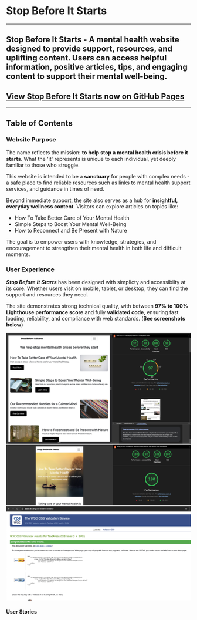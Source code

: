# Stop Before It Starts

---

## Stop Before It Starts - A mental health website designed to provide support, resources, and uplifting content. Users can access helpful information, positive articles, tips, and engaging content to support their mental well-being.

## [View Stop Before It Starts now on GitHub Pages](https://lmkh.github.io/stop-before-it-starts/)

---

## Table of Contents

### Website Purpose

The name reflects the mission: **to help stop a mental health crisis before it starts**. What the 'it' represents is unique to each individual, yet deeply familiar to those who struggle.

This website is intended to be a **sanctuary** for people with complex needs - a safe place to find reliable resources such as links to mental health support services, and guidance in times of need.

Beyond immediate support, the site also serves as a hub for **insightful, everyday wellness content**. Visitors can explore articles on topics like:

-   How To Take Better Care of Your Mental Health
-   Simple Steps to Boost Your Mental Well-Being
-   How to Reconnect and Be Present with Nature

The goal is to empower users with knowledge, strategies, and encouragement to strengthen their mental health in both life and difficult moments.

### User Experience

**_Stop Before It Starts_** has been designed with simplicty and accessibilty at its core. Whether users visit on mobile, tablet, or desktop, they can find the support and resources they need.

The site demonstrates strong technical quality, with between **97% to 100% Lighthouse performance score** and fully **validated code**, ensuring fast loading, reliability, and compliance with web standards. (**See screenshots below**)

![Lighthouse Score](readme-assets/Lighthouse-index.png)
![Lighthouse Score](readme-assets/Lighthouse-how-to-take-better-care.png)
![Validation Check](readme-assets/Validation-check.png)

#### User Stories
